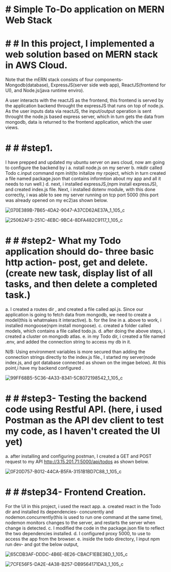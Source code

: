 # # Simple To-Do application on MERN Web Stack

# # # In this project, I implemented a web solution based on MERN stack in AWS Cloud.

Note that the mERN stack consists of four components- Mongodb(database), ExpressJS(server side web app), ReactJS(frontend for UI), and Node.js(java runtime enviro).

A user interacts with the reactJS as the frontend, this frontend is served by the application backend throught the expressJS that runs on top of node.js. As the user inputs data via reactJS, the input/output operation is sent throught the node.js based express server, which in turn gets the data from mongodb, data is returned to the frontend application, which the user views.

# # # #step1. 
I have prepped  and updated my ubuntu server on aws cloud, now am going to configure the backend by i
a. nstall node.js on my server
b. mkdir called Todo
c.input command npm init(to initalize my rpoject, which in turn created a file named package.json that contains informtion about my app and all it needs to run well.)
d. next, i installed expressJS,(npm install expressJS), and created index.js file.
Next, i installed dotenv module, with this done correctly, i was able to see my server running on tcp port 5000 (this port was already opened on my ec2)as shown below.


![070E389B-7B65-4DA2-9047-A37CD62AE37A_1_105_c](https://user-images.githubusercontent.com/80499748/113912757-5c9fe680-9790-11eb-8012-bc428826d8a7.jpeg)

![25062AF3-251C-4EBC-9BC4-8DFA482C9117_1_105_c](https://user-images.githubusercontent.com/80499748/113912748-59a4f600-9790-11eb-9cb3-fe4203580b95.jpeg)


# # # #step2- What my Todo application should  do- three basic http action- post, get and delete.(create new task, display list of all tasks, and then delete a completed task.)
a. I created a routes dir , and created a file called api.js. Since our application is going to fetch data from mongodb, we need to create a model(this is whatmakes it interactive).
b. for the line in a. above to work, i installed mongoose(npm install mongoose).
c. created a folder called models, which contains a file called todo.js.
d. after doing the above steps, i created a cluster on mongodb atlas.
e. in my Todo dir, i created a file named .env, and added the connection string to access my db in it.

N/B: Using environment variables is more secured than adding the connection strings directly to the index.js file., I started my server(node index.js, and got database connected as shown on the imgae below).
At this point,i have my backend configured .

![99FF68B5-5C36-4A33-8341-5C8072198542_1_105_c](https://user-images.githubusercontent.com/80499748/113914438-66c2e480-9792-11eb-9dfa-88cd52276650.jpeg)


# # # #step3- Testing the backend code using Restful API. (here, i used Postman as the API dev client to test my code, as I haven't created the UI yet)

a. after installing and configuring postman, I created a GET and POST request to my API http://3.15.201.71:5000/api/todos as shown below.

![0F20D757-B012-44CA-B5FA-3151B1BD7C88_1_105_c](https://user-images.githubusercontent.com/80499748/113915386-97574e00-9793-11eb-964c-39b7155e676b.jpeg)


# # # #step34- Frontend Creation.
For the UI in this project, i used the react app.
a. created react in the Todo dir and installed its dependencies- concurently and nodemon.concurrently(this is used to run one command at the same time), nodemon monitors changes to the server, and restarts the server when change is detected.
c. I modified the code in the package.json file to reflect the two dependencies installed.
d. I configured  proxy 5000, to use to access the app from the browser. 
e. inside the todo directory,  I input npm run dev- and got the below output,

![65CDB3AF-DDDC-4B6E-8E26-CBACF1EBE38D_1_105_c](https://user-images.githubusercontent.com/80499748/113916261-a12d8100-9794-11eb-98d4-f93212ca2616.jpeg)

![7CFE56F5-DA2E-4A38-B257-DB9564171DA3_1_105_c](https://user-images.githubusercontent.com/80499748/113916270-a38fdb00-9794-11eb-8425-79b94a9b75c7.jpeg)


